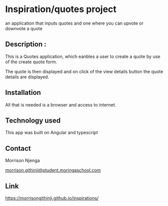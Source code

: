 # Inspiration/quotes project
an application that  inputs quotes and one where you can upvote or downvote a quote

## Description :

This is a Quotes application, which eanbles a user to create  a quote by use of the create quote form.

The quote is then displayed and on click of the view details button the quote details are  displayed.

## Installation

All that is needed is a browser and access to internet.

## Technology used

This app was built on Angular and typescript


## Contact
Morrison Njenga

morrison.githinji@student.moringaschool.com

## Link
https://morrisongithinji.github.io/inspirations/
